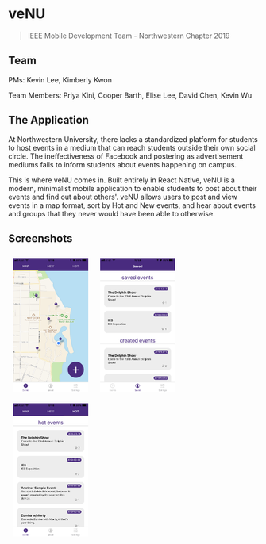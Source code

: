 # veNU
> IEEE Mobile Development Team - Northwestern Chapter 2019

## Team
PMs: 
Kevin Lee,
Kimberly Kwon

Team Members: 
Priya Kini,
Cooper Barth,
Elise Lee,
David Chen,
Kevin Wu

## The Application
At Northwestern University, there lacks a standardized platform for students to host events in a medium that can reach students outside their own social circle. The ineffectiveness of Facebook and postering as advertisement mediums fails to inform students about events happening on campus. 

This is where veNU comes in. Built entirely in React Native, veNU is a modern, minimalist mobile application to enable students to post about their events and find out about others'. veNU allows users to post and view events in a map format, sort by Hot and New events, and hear about events and groups that they never would have been able to otherwise.

## Screenshots
<img src="/Screenshots/IMG_1599.png" width="30%" style="padding:10px"> <img src="/Screenshots/IMG_1600.png" width="30%" style="padding:10px"> <img src="/Screenshots/IMG_1601.png" width="30%" style="padding:10px">
